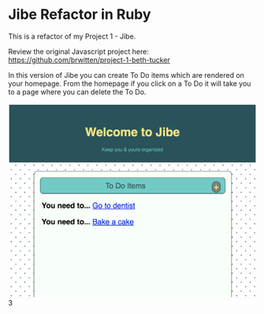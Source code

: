 # Jibe Refactor in Ruby

This is a refactor of my Project 1 - Jibe.

Review the original Javascript project here: https://github.com/brwitten/project-1-beth-tucker

In this version of Jibe you can create To Do items which are rendered on your homepage. From the homepage if you click on a To Do it will take you to a page where you can delete the To Do.

![alt text](app/assets/images/screenshot.png)3
